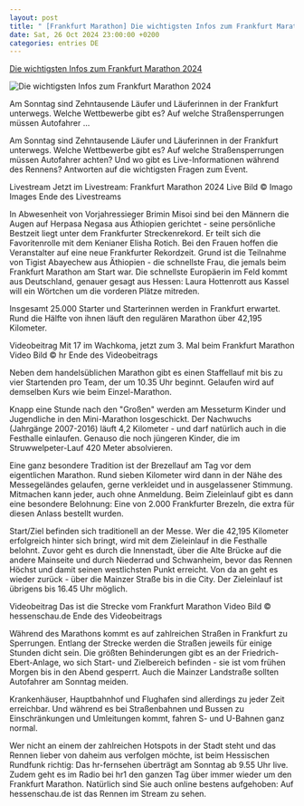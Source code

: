 ```yaml
---
layout: post
title: " [Frankfurt Marathon] Die wichtigsten Infos zum Frankfurt Marathon 2024"
date: Sat, 26 Oct 2024 23:00:00 +0200
categories: entries DE
---
```

[Die wichtigsten Infos zum Frankfurt Marathon 2024](https://www.hessenschau.de/sport/mehr-sport/frankfurt-marathon/die-wichtigsten-infos-zum-frankfurt-marathon-2024-v2,frankfurt-marathon-informationen-100.html)

![Die wichtigsten Infos zum Frankfurt Marathon 2024](https://www.hessenschau.de/sport/mehr-sport/frankfurt-marathon/frankfurt-marathon-372~_t-1729925121598_v-16to9__retina.jpg)

Am Sonntag sind Zehntausende Läufer und Läuferinnen in der Frankfurt unterwegs. Welche Wettbewerbe gibt es? Auf welche Straßensperrungen müssen Autofahrer ...

Am Sonntag sind Zehntausende Läufer und Läuferinnen in der Frankfurt unterwegs. Welche Wettbewerbe gibt es? Auf welche Straßensperrungen müssen Autofahrer achten? Und wo gibt es Live-Informationen während des Rennens? Antworten auf die wichtigsten Fragen zum Event.

Livestream Jetzt im Livestream: Frankfurt Marathon 2024 Live Bild © Imago Images Ende des Livestreams

In Abwesenheit von Vorjahressieger Brimin Misoi sind bei den Männern die Augen auf Herpasa Negasa aus Äthiopien gerichtet - seine persönliche Bestzeit liegt unter dem Frankfurter Streckenrekord. Er teilt sich die Favoritenrolle mit dem Kenianer Elisha Rotich. Bei den Frauen hoffen die Veranstalter auf eine neue Frankfurter Rekordzeit. Grund ist die Teilnahme von Tigist Abayechew aus Äthiopien - die schnellste Frau, die jemals beim Frankfurt Marathon am Start war. Die schnellste Europäerin im Feld kommt aus Deutschland, genauer gesagt aus Hessen: Laura Hottenrott aus Kassel will ein Wörtchen um die vorderen Plätze mitreden.

Insgesamt 25.000 Starter und Starterinnen werden in Frankfurt erwartet. Rund die Hälfte von ihnen läuft den regulären Marathon über 42,195 Kilometer.

Videobeitrag Mit 17 im Wachkoma, jetzt zum 3. Mal beim Frankfurt Marathon Video Bild © hr Ende des Videobeitrags

Neben dem handelsüblichen Marathon gibt es einen Staffellauf mit bis zu vier Startenden pro Team, der um 10.35 Uhr beginnt. Gelaufen wird auf demselben Kurs wie beim Einzel-Marathon.

Knapp eine Stunde nach den "Großen" werden am Messeturm Kinder und Jugendliche in den Mini-Marathon losgeschickt. Der Nachwuchs (Jahrgänge 2007-2016) läuft 4,2 Kilometer - und darf natürlich auch in die Festhalle einlaufen. Genauso die noch jüngeren Kinder, die im Struwwelpeter-Lauf 420 Meter absolvieren.

Eine ganz besondere Tradition ist der Brezellauf am Tag vor dem eigentlichen Marathon. Rund sieben Kilometer wird dann in der Nähe des Messegeländes gelaufen, gerne verkleidet und in ausgelassener Stimmung. Mitmachen kann jeder, auch ohne Anmeldung. Beim Zieleinlauf gibt es dann eine besondere Belohnung: Eine von 2.000 Frankfurter Brezeln, die extra für diesen Anlass bestellt wurden.

Start/Ziel befinden sich traditionell an der Messe. Wer die 42,195 Kilometer erfolgreich hinter sich bringt, wird mit dem Zieleinlauf in die Festhalle belohnt. Zuvor geht es durch die Innenstadt, über die Alte Brücke auf die andere Mainseite und durch Niederrad und Schwanheim, bevor das Rennen Höchst und damit seinen westlichsten Punkt erreicht. Von da an geht es wieder zurück - über die Mainzer Straße bis in die City. Der Zieleinlauf ist übrigens bis 16.45 Uhr möglich.

Videobeitrag Das ist die Strecke vom Frankfurt Marathon Video Bild © hessenschau.de Ende des Videobeitrags

Während des Marathons kommt es auf zahlreichen Straßen in Frankfurt zu Sperrungen. Entlang der Strecke werden die Straßen jeweils für einige Stunden dicht sein. Die größten Behinderungen gibt es an der Friedrich-Ebert-Anlage, wo sich Start- und Zielbereich befinden - sie ist vom frühen Morgen bis in den Abend gesperrt. Auch die Mainzer Landstraße sollten Autofahrer am Sonntag meiden.

Krankenhäuser, Hauptbahnhof und Flughafen sind allerdings zu jeder Zeit erreichbar. Und während es bei Straßenbahnen und Bussen zu Einschränkungen und Umleitungen kommt, fahren S- und U-Bahnen ganz normal.

Wer nicht an einem der zahlreichen Hotspots in der Stadt steht und das Rennen lieber von daheim aus verfolgen möchte, ist beim Hessischen Rundfunk richtig: Das hr-fernsehen überträgt am Sonntag ab 9.55 Uhr live. Zudem geht es im Radio bei hr1 den ganzen Tag über immer wieder um den Frankfurt Marathon. Natürlich sind Sie auch online bestens aufgehoben: Auf hessenschau.de ist das Rennen im Stream zu sehen.

